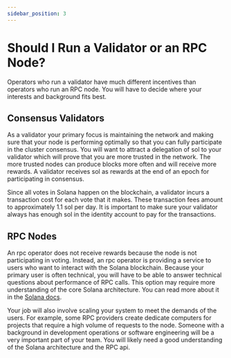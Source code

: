 ```yaml
---
sidebar_position: 3
---
```


# Should I Run a Validator or an RPC Node?

Operators who run a validator have much different incentives than operators who run an RPC node.  You will have to decide where your interests and background fits best.

## Consensus Validators

As a validator your primary focus is maintaining the network and making sure that your node is performing optimally so that you can fully participate in the cluster consensus.  You will want to attract a delegation of sol to your validator which will prove that you are more trusted in the network. The more trusted nodes can produce blocks more often and will receive more rewards. A validator receives sol as rewards at the end of an epoch for participating in consensus.

Since all votes in Solana happen on the blockchain, a validator incurs a transaction cost for each vote that it makes.  These transaction fees amount to approximately 1.1 sol per day.  It is important to make sure your validator always has enough sol in the identity account to pay for the transactions.

## RPC Nodes

An rpc operator does not receive rewards because the node is not participating in voting. Instead, an rpc operator is providing a service to users who want to interact with the Solana blockchain.  Because your primary user is often technical, you will have to be able to answer technical questions about performance of RPC calls.  This option may require more understanding of the core Solana architecture.  You can read more about it in the [Solana docs](https://docs.solana.com/cluster/overview).

Your job will also involve scaling your system to meet the demands of the users. For example, some RPC providers create dedicate computers for projects that require a high volume of requests to the node. Someone with a background in development operations or software engineering will be a very important part of your team.  You will likely need a good understanding of the Solana architecture and the RPC api.
